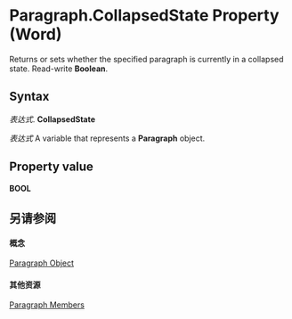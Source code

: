 
# Paragraph.CollapsedState Property (Word)

Returns or sets whether the specified paragraph is currently in a collapsed state. Read-write  **Boolean**.


## Syntax

 _表达式_. **CollapsedState**

 _表达式_ A variable that represents a **Paragraph** object.


## Property value

 **BOOL**


## 另请参阅


#### 概念


[Paragraph Object](0a704079-a082-4ab1-841b-fc0d49dd26d4.md)
#### 其他资源


[Paragraph Members](http://msdn.microsoft.com/library/e1fc5b91-e908-580e-ab72-898648a5c0c3%28Office.15%29.aspx)
